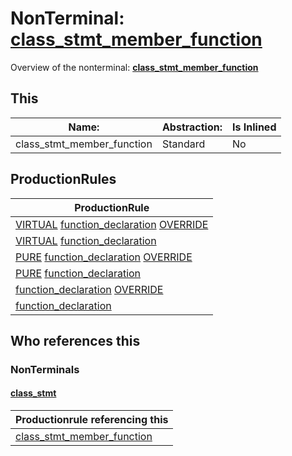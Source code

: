 # NonTerminal: **[class_stmt_member_function](./class_stmt_member_function.md)**

Overview of the nonterminal: **[class_stmt_member_function](./class_stmt_member_function.md)**



## This

| Name:                | Abstraction:    | Is Inlined |
| -------------------- | --------------- | ---------- |
| class_stmt_member_function | Standard | No |



## ProductionRules

| ProductionRule |
| ---- |
| [VIRTUAL](./../Lexicon/VIRTUAL.md) [function_declaration](./function_declaration.md) [OVERRIDE](./../Lexicon/OVERRIDE.md)  |
| [VIRTUAL](./../Lexicon/VIRTUAL.md) [function_declaration](./function_declaration.md)  |
| [PURE](./../Lexicon/PURE.md) [function_declaration](./function_declaration.md) [OVERRIDE](./../Lexicon/OVERRIDE.md)  |
| [PURE](./../Lexicon/PURE.md) [function_declaration](./function_declaration.md)  |
| [function_declaration](./function_declaration.md) [OVERRIDE](./../Lexicon/OVERRIDE.md)  |
| [function_declaration](./function_declaration.md)  |




## Who references this

### NonTerminals


#### [class_stmt](./../Grammar/class_stmt.md)

| Productionrule referencing this                      |
| ---------------------------------------------------- |
| [class_stmt_member_function](./class_stmt_member_function.md)  |




